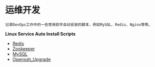# 运维开发
```
记录DevOps工作中的一些常用软件自动安装的脚本，例如MySQL、Redis、Nginx等等。
```

**Linux Service Auto Install Scripts**
- [Redis](https://github.com/mrlapulga/devops-software-install-scripts/tree/master/Redis)
- [Zookeeper](https://github.com/mrlapulga/devops-software-install-scripts/tree/master/Zookeeper)
- [MySQL](https://github.com/mrlapulga/devops-software-install-scripts/tree/master/MySQL)
- [Openssh_Upgrade](https://github.com/mrlapulga/software-autoinstall-scripts/tree/master/Upgrade_Openssh)


